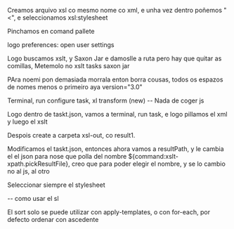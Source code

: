 Creamos arquivo xsl co mesmo nome co xml, e unha vez dentro poñemos "<", e seleccionamos 
xsl:stylesheet

Pinchamos en comand pallete

logo preferences: open user settings

Logo buscamos xslt, y Saxon Jar e damoslle a ruta pero hay que quitar as comillas,  Metemolo no xslt tasks saxon jar

PAra noemi pon demasiada morrala enton borra cousas, todos os espazos de nomes menos o primeiro aya version="3.0"

Terminal, run configure task, xl transform (new) -- Nada de coger js

Logo dentro de taskt.json, vamos a terminal, run task, e logo pillamos el xml y luego el xslt


Despois create a carpeta xsl-out, co result1.


Modificamos el taskt.json, entonces ahora vamos a resultPath, y le cambia el el json para nose que polla del nombre ${command:xslt-xpath.pickResultFile}, creo que para poder elegir el nombre, y se lo cambio no al js, al otro

Seleccionar siempre el stylesheet


-- como usar el sl 



El sort solo se puede utilizar con apply-templates, o con for-each, por defecto ordenar con ascedente